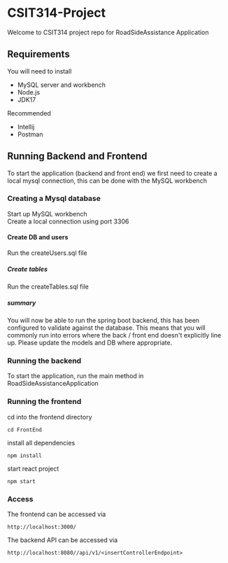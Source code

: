 # CSIT314-Project

Welcome to CSIT314 project repo for RoadSideAssistance Application

## Requirements

You will need to install

- MySQL server and workbench
- Node.js
- JDK17

Recommended

- Intellij
- Postman

## Running Backend and Frontend

To start the application (backend and front end) we first need to create a local mysql connection, this can be done
with the MySQL workbench

### Creating a Mysql database
Start up MySQL workbench  
Create a local connection using port 3306  

#### Create DB and users
Run the createUsers.sql file

##### Create tables
Run the createTables.sql file

##### summary
You will now be able to run the spring boot backend, this has been configured to validate against the database.
This means that you will commonly run into errors where the back / front end doesn't explicitly line up. 
Please update the models and DB where appropriate.

### Running the backend

To start the application, run the main method in RoadSideAssistanceApplication

### Running the frontend

cd into the frontend directory

```
cd FrontEnd
```

install all dependencies

```
npm install  
```

start react project

```
npm start
```

### Access

The frontend can be accessed via

```
http://localhost:3000/
```

The backend API can be accessed via

```
http://localhost:8080//api/v1/<insertControllerEndpoint>
```

